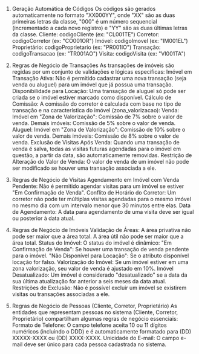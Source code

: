 1. Geração Automática de Códigos
Os códigos são gerados automaticamente no formato "XX000YY", onde "XX" são as duas primeiras letras da classe, "000" é um número sequencial (incrementado a cada novo registro) e "YY" são as duas últimas letras da classe.
Cliente: codigoCliente (ex: "CL001TE")
Corretor: codigoCorretor (ex: "CO001OR")
Imóvel: codigoImovel (ex: "IM001EL")
Proprietário: codigoProprietario (ex: "PR001IO")
Transação: codigoTransacao (ex: "TR001AO")
Visita: codigoVisita (ex: "VI001TA")

2. Regras de Negócio de Transações
As transações de imóveis são regidas por um conjunto de validações e lógicas específicas:
Imóvel em Transação Ativa:
Não é permitido cadastrar uma nova transação (seja venda ou aluguel) para um imóvel que já possua uma transação.
Disponibilidade para Locação:
Uma transação de aluguel só pode ser criada se o imóvel estiver marcado como disponível.
Cálculo de Comissão:
A comissão do corretor é calculada com base no tipo de transação e na característica do imóvel (zona_valorizacao):
Venda:
Imóvel em "Zona de Valorização": Comissão de 7% sobre o valor de venda.
Demais imóveis: Comissão de 5% sobre o valor de venda.
Aluguel:
Imóvel em "Zona de Valorização": Comissão de 10% sobre o valor de venda.
Demais imóveis: Comissão de 8% sobre o valor de venda.
Exclusão de Visitas Após Venda: Quando uma transação de venda é salva, todas as visitas futuras agendadas para o imóvel em questão, a partir da data, são automaticamente removidas.
Restrição de Alteração do Valor de Venda: O valor de venda de um imóvel não pode ser modificado se houver uma transação associada a ele.

3. Regras de Negócio de Visitas
Agendamento em Imóvel com Venda Pendente: Não é permitido agendar visitas para um imóvel se estiver "Em Confirmação de Venda".
Conflito de Horário do Corretor: Um corretor não pode ter múltiplas visitas agendadas para o mesmo imóvel no mesmo dia com um intervalo menor que 30 minutos entre elas.
Data de Agendamento: A data para agendamento de uma visita deve ser igual ou posterior à data atual.

4. Regras de Negócio de Imóveis
Validação de Áreas:
A área privativa não pode ser maior que a área total.
A área útil não pode ser maior que a área total.
Status do Imóvel: O status do imóvel é dinâmico:
"Em Confirmação de Venda": Se houver uma transação de venda pendente para o imóvel.
"Não Disponível para Locação": Se o atributo disponível locação for falso.
Valorização do Imóvel: Se um imóvel estiver em uma zona valorização, seu valor de venda é ajustado em 10%.
Imóvel Desatualizado: Um imóvel é considerado "desatualizado" se a data da sua última atualização for anterior a seis meses da data atual.
Restrições de Exclusão: Não é possível excluir um imóvel se existirem visitas ou transações associadas a ele.

5. Regras de Negócio de Pessoas (Cliente, Corretor, Proprietário)
As entidades que representam pessoas no sistema (Cliente, Corretor, Proprietário) compartilham algumas regras de negócio essenciais:
Formato de Telefone: O campo telefone aceita 10 ou 11 dígitos numéricos (incluindo o DDD) e é automaticamente formatado para (DD) XXXXX-XXXX ou (DD) XXXX-XXXX.
Unicidade do E-mail: O campo e-mail deve ser único para cada pessoa cadastrada no sistema.






